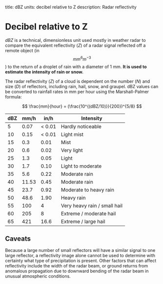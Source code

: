 title: dBZ
units: decibel relative to Z
description: Radar reflectivity

# Decibel relative to Z

*dBZ* is a technical, dimensionless unit used mostly in weather radar to compare the equivalent reflectivity (*Z*) of a radar signal reflected off a remote object (in $$ mm^{6}m^{-3} $$) to the return of a droplet of rain with a diameter of 1 mm. **It is used to estimate the intensity of rain or snow.**

The radar reflectivity (*Z*) of a cloud is dependent on the number (*N*) and size (*D*) of reflectors, including rain, hail, snow, and graupel. dBZ values can be converted to rainfall rates in mm per hour using the Marshall-Palmer formula:

$$ \frac{mm}{hour} = (\frac{10^{(dBZ/10)}}{200})^{5/8} $$

| dBZ | mm/h  | in/h   | Intensity               |
|-----|-------|--------|-------------------------|
| 5   | 0.07  | < 0.01 | Hardly noticeable       |
| 10  | 0.15  | < 0.01 | Light mist              |
| 15  | 0.3   | 0.01   | Mist                    |
| 20  | 0.6   | 0.02   | Very light              |
| 25  | 1.3   | 0.05   | Light                   |
| 30  | 1.7   | 0.10   | Light to moderate       |
| 35  | 5.6   | 0.22   | Moderate rain           |
| 40  | 11.53 | 0.45   | Moderate rain           |
| 45  | 23.7  | 0.92   | Moderate to heavy rain  |
| 50  | 48.6  | 1.90   | Heavy rain              |
| 55  | 100   | 4      | Very heavy rain / small hail |
| 60  | 205   | 8      | Extreme / moderate hail |
| 65  | 421   | 16.6   | Extreme / large hail    |

## Caveats

Because a large number of small reflectors will have a similar signal to one large reflector, a reflectivity image alone cannot be used to determine with certainty what type of precipitation is present. Other factors that can affect reflectivity include the width of the radar beam, or ground returns from anomalous propagation due to downward bending of the radar beam in unusual atmospheric conditions.
